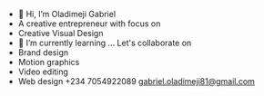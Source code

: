 - 👋 Hi, I’m Oladimeji Gabriel
- A creative entrepreneur with focus on
- Creative Visual Design
- 🌱 I’m currently learning ...
Let's collaborate on
- Brand design
- Motion graphics
- Video editing
- Web design
+234 7054922089
  gabriel.oladimeji81@gmail.com


